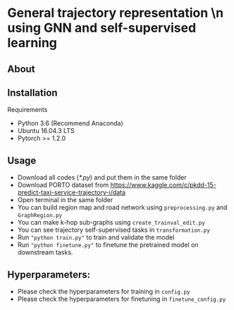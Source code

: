 # General trajectory representation \n using GNN and self-supervised learning

## About

## Installation
Requirements
  - Python 3.6 (Recommend Anaconda)
  - Ubuntu 16.04.3 LTS
  - Pytorch >= 1.2.0
  
## Usage
  - Download all codes (*\*.py*) and put them in the same folder
  - Download PORTO dataset from https://www.kaggle.com/c/pkdd-15-predict-taxi-service-trajectory-i/data
  - Open terminal in the same folder
  - You can build region map and road network using `preprocessing.py` and `GraphRegion.py`
  - You can make k-hop sub-graphs using `create_trainval_edit.py`
  - You can see trajectory self-supervised tasks in `transformation.py`
  - Run `"python train.py"` to train and validate the model
  - Run `"python finetune.py"` to finetune the pretrained model on downstream tasks.

## Hyperparameters:
- Please check the hyperparameters for training in `config.py`
- Please check the hyperparameters for finetuning in `finetune_config.py`
